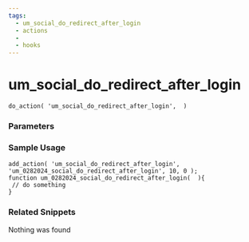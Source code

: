 ```yaml
---
tags: 
  - um_social_do_redirect_after_login
  - actions
  - 
  - hooks
---
```

# um\_social\_do\_redirect\_after\_login

``` php:no-line-numbers
do_action( 'um_social_do_redirect_after_login',  )
```
<div class='hook-sep'></div>

### Parameters

<div class='hook-sep'></div>



### Sample Usage

``` php:no-line-numbers
add_action( 'um_social_do_redirect_after_login', 'um_0282024_social_do_redirect_after_login', 10, 0 );
function um_0282024_social_do_redirect_after_login(  ){
 // do something
}
```
<div class='hook-sep'></div>



### Related Snippets

Nothing was found

